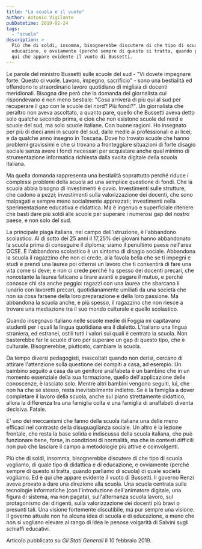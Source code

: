 ```yaml
---
title: "La scuola e il vuoto"
author: Antonio Vigilante
pubDatetime: 2019-02-24
tags: 
  - "scuola"
description: >
  Più che di soldi, insomma, bisognerebbe discutere di che tipo di scuola vogliamo, di quale tipo di didattica e di  
  educazione, e ovviamente (perché sempre di questo si tratta, quando parliamo di scuola) di quale società vogliamo. Ed è 
  qui che appare evidente il vuoto di Bussetti.
---
```


Le parole del ministro Bussetti sulle scuole del sud - "Vi dovete impegnare forte. Questo ci vuole. Lavoro, impegno, sacrificio" - sono una bestialità ed offendono lo straordinario lavoro quotidiano di migliaia di docenti meridionali. Bisogna dire però che la domanda del giornalista cui rispondevano è non meno bestiale: "Cosa arriverà di più qui al sud per recuperare il gap con le scuole del nord? Più fondi?". Un giornalista che peraltro non aveva ascoltato, a quanto pare, quello che Bussetti aveva detto solo qualche secondo prima, e cioè che non esistono scuole del nord e scuole del sud, ma solo scuole italiane. Con buone ragioni. Ho insegnato per più di dieci anni in scuole del sud, dalle medie ai professionali e ai licei, e da qualche anno insegno in Toscana. Dove ho trovato scuole che hanno problemi gravissimi e che si trovano a fronteggiare situazioni di forte disagio sociale senza avere i fondi necessari per acquistare anche quel minimo di strumentazione informatica richiesta dalla svolta digitale della scuola italiana. 

Ma quella domanda rappresenta una bestialità soprattutto perché riduce i complessi problemi della scuola ad una semplice questione di fondi. Che la scuola abbia bisogno di investimenti è ovvio. Investimenti sulle strutture, che cadono a pezzi; investimenti sulla valorizzazione dei docenti, che sono malpagati e sempre meno socialmente apprezzati; investimenti nella sperimentazione educativa e didattica. Ma è ingenuo e superficiale ritenere che basti dare più soldi alle scuole per superare i numerosi gap del nostro paese, e non solo del sud. 

La principale piaga italiana, nel campo dell'istruzione, è l'abbandono scolastico. Al di sotto dei 25 anni il 17,25% dei giovani hanno abbandonato la scuola prima di conseguire il diploma; siamo il penultimo paese nell'area OCSE. E l'abbandono scolastico è un sintomo di disagio sociale. Abbandona la scuola il ragazzino che non ci crede, alla favola bella che se ti impegni e studi e prendi una laurea poi otterrai un lavoro che ti consentirà di fare una vita come si deve; e non ci crede perché ha spesso dei docenti precari, che nonostante la laurea faticano a tirare avanti e pagare il mutuo, e perché conosce chi sta anche peggio: ragazzi con una laurea che sbarcano il lunario con lavoretti precari, quotidianamente umiliati da una società che non sa cosa farsene della loro preparazione e della loro passione. Ma abbandona la scuola anche, e più spesso, il ragazzino che non riesce a trovare una mediazione tra il suo mondo culturale e quello scolastico. 

Quando insegnavo italiano nelle scuole medie di Foggia mi capitavano studenti per i quali la lingua quotidiana era il dialetto. L'italiano una lingua straniera, ed estranei, ostili tutti i valori sui quali è centrata la scuola. Non basterebbe far le scuole d'oro per superare un gap di questo tipo, che è culturale. Bisognerebbe, piuttosto, cambiare la scuola. 

Da tempo diversi pedagogisti, inascoltati quando non derisi, cercano di attirare l'attenzione sulla questione dei compiti a casa, ad esempio. Un bambino seguito a casa da un genitore analfabeta è un bambino che in un momento essenziale della sua formazione, quello dell'applicazione delle conoscenze, è lasciato solo. Mentre altri bambini vengono seguiti, lui, che non ha che sé stesso, resta inevitabilmente indietro. Se è la famiglia a dover completare il lavoro della scuola, anche sul piano strettamente didattico, allora la differenza tra una famiglia colta e una famiglia di analfabeti diventa decisiva. Fatale. 

E' uno dei meccanismi che fanno della scuola italiana una delle meno efficaci nel contrasto della disuguaglianza sociale. Un altro è la lezione frontale, che resta la base solida e indiscussa della scuola italiana, che può funzionare bene, forse, in condizioni di normalità, ma che in contesti difficili non può che lasciare il campo a metodologie più attive e coinvolgenti.

Più che di soldi, insomma, bisognerebbe discutere di che tipo di scuola vogliamo, di quale tipo di didattica e di educazione, e ovviamente (perché sempre di questo si tratta, quando parliamo di scuola) di quale società vogliamo. Ed è qui che appare evidente il vuoto di Bussetti. Il governo Renzi aveva provato a dare una direzione alla scuola. Una scuola centrata sulle tecnologie informatiche (con l'introduzione dell'animatore digitale, una figura di sistema, ma non pagata), sull'alternanza scuola lavoro, sul protagonismo dei dirigenti, sulla valorizzazione dei docenti più bravi o presunti tali. Una visione fortemente discutibile, ma pur sempre una visione. Il governo attuale non ha alcuna idea di scuola e di educazione, a meno che non si vogliano elevare al rango di idea le penose volgarità di Salvini sugli schiaffi educativi.

Articolo pubblicato su _Gli Stati Generali_ il 10 febbraio 2019.

